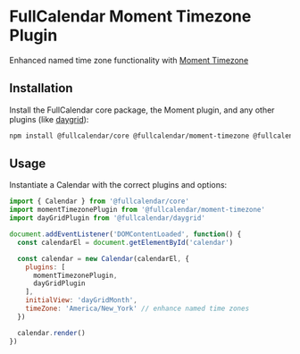 
# FullCalendar Moment Timezone Plugin

Enhanced named time zone functionality with [Moment Timezone](https://momentjs.com/timezone/)

## Installation

Install the FullCalendar core package, the Moment plugin, and any other plugins (like [daygrid](https://fullcalendar.io/docs/month-view)):

```sh
npm install @fullcalendar/core @fullcalendar/moment-timezone @fullcalendar/daygrid
```

## Usage

Instantiate a Calendar with the correct plugins and options:

```js
import { Calendar } from '@fullcalendar/core'
import momentTimezonePlugin from '@fullcalendar/moment-timezone'
import dayGridPlugin from '@fullcalendar/daygrid'

document.addEventListener('DOMContentLoaded', function() {
  const calendarEl = document.getElementById('calendar')

  const calendar = new Calendar(calendarEl, {
    plugins: [
      momentTimezonePlugin,
      dayGridPlugin
    ],
    initialView: 'dayGridMonth',
    timeZone: 'America/New_York' // enhance named time zones
  })

  calendar.render()
})
```

